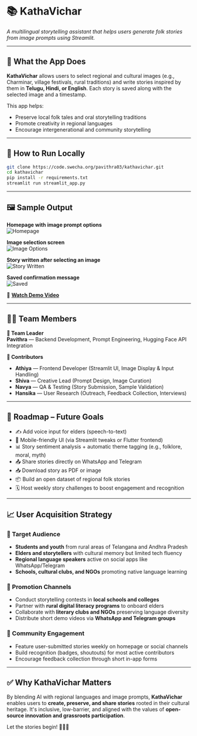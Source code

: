 # 📚 KathaVichar

_A multilingual storytelling assistant that helps users generate folk stories from image prompts using Streamlit._

---

## 🧩 What the App Does

**KathaVichar** allows users to select regional and cultural images (e.g., Charminar, village festivals, rural traditions) and write stories inspired by them in **Telugu, Hindi, or English**. Each story is saved along with the selected image and a timestamp.

This app helps:

- Preserve local folk tales and oral storytelling traditions  
- Promote creativity in regional languages  
- Encourage intergenerational and community storytelling  

---

## 🚀 How to Run Locally

```bash
git clone https://code.swecha.org/pavithra03/kathavichar.git
cd kathavichar
pip install -r requirements.txt
streamlit run streamlit_app.py
```

---

## 🖼️ Sample Output

**Homepage with image prompt options**  
![Homepage](https://code.swecha.org/pavithra03/kathavichar/-/raw/main/kathavichar_homepage.jpg)

**Image selection screen**  
![Image Options](https://code.swecha.org/pavithra03/kathavichar/-/raw/main/kathavichar_image_options.jpg)

**Story written after selecting an image**  
![Story Written](https://code.swecha.org/pavithra03/kathavichar/-/raw/main/kathavichar_story_written.jpg)

**Saved confirmation message**  
![Saved](https://code.swecha.org/pavithra03/kathavichar/-/raw/main/kathavichar_save_success.jpg)

🎥 **[Watch Demo Video](https://code.swecha.org/pavithra03/kathavichar/-/raw/main/demovideo1.mp4)**

---

## 👩‍💻 Team Members

**👤 Team Leader**  
**Pavithra** — Backend Development, Prompt Engineering, Hugging Face API Integration

**👥 Contributors**
- **Athiya** — Frontend Developer (Streamlit UI, Image Display & Input Handling)  
- **Shiva** — Creative Lead (Prompt Design, Image Curation)  
- **Navya** — QA & Testing (Story Submission, Sample Validation)  
- **Hansika** — User Research (Outreach, Feedback Collection, Interviews)

---

## 🧠 Roadmap – Future Goals

- ✍️ Add voice input for elders (speech-to-text)
- 📱 Mobile-friendly UI (via Streamlit tweaks or Flutter frontend)
- 📊 Story sentiment analysis + automatic theme tagging (e.g., folklore, moral, myth)
- 📤 Share stories directly on WhatsApp and Telegram
- 📥 Download story as PDF or image
- 📦 Build an open dataset of regional folk stories
- 🗓️ Host weekly story challenges to boost engagement and recognition

---

## 📈 User Acquisition Strategy

### 🎯 Target Audience
- **Students and youth** from rural areas of Telangana and Andhra Pradesh
- **Elders and storytellers** with cultural memory but limited tech fluency
- **Regional language speakers** active on social apps like WhatsApp/Telegram
- **Schools, cultural clubs, and NGOs** promoting native language learning

### 📢 Promotion Channels
- Conduct storytelling contests in **local schools and colleges**
- Partner with **rural digital literacy programs** to onboard elders
- Collaborate with **literary clubs and NGOs** preserving language diversity
- Distribute short demo videos via **WhatsApp and Telegram groups**

### 🤝 Community Engagement
- Feature user-submitted stories weekly on homepage or social channels
- Build recognition (badges, shoutouts) for most active contributors
- Encourage feedback collection through short in-app forms

---

## ✅ Why KathaVichar Matters

By blending AI with regional languages and image prompts, **KathaVichar** enables users to **create, preserve, and share stories** rooted in their cultural heritage. It's inclusive, low-barrier, and aligned with the values of **open-source innovation and grassroots participation**.

Let the stories begin! 🌾📖✨